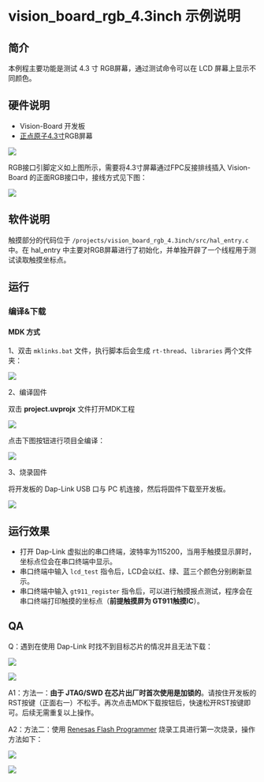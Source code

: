 # vision_board_rgb_4.3inch 示例说明

## 简介

本例程主要功能是测试 4.3 寸 RGB屏幕，通过测试命令可以在 LCD 屏幕上显示不同颜色。

## 硬件说明

* Vision-Board 开发板
* [正点原子4.3寸](http://www.openedv.com/docs/modules/lcd/4.3-RGBLCD-800480.html)RGB屏幕

![](docs/picture/shc.png)

RGB接口引脚定义如上图所示，需要将4.3寸屏幕通过FPC反接排线插入 Vision-Board 的正面RGB接口中，接线方式见下图：

![](docs/picture/lcd.png)

## 软件说明

触摸部分的代码位于 `/projects/vision_board_rgb_4.3inch/src/hal_entry.c` 中。在 hal_entry 中主要对RGB屏幕进行了初始化，并单独开辟了一个线程用于测试读取触摸坐标点。

## 运行

### 编译&下载

#### MDK 方式

1、双击 `mklinks.bat` 文件，执行脚本后会生成 `rt-thread`、`libraries` 两个文件夹：

![](docs/picture/mklinks.png)

2、编译固件

双击 **project.uvprojx** 文件打开MDK工程

![](docs/picture/uvprojx.png)

点击下图按钮进行项目全编译：

![](docs/picture/build.png)

3、烧录固件

将开发板的 Dap-Link USB 口与 PC 机连接，然后将固件下载至开发板。

![](docs/picture/download.png)

## 运行效果

* 打开 Dap-Link 虚拟出的串口终端，波特率为115200，当用手触摸显示屏时，坐标点位会在串口终端中显示。
* 串口终端中输入 `lcd_test` 指令后，LCD会以红、绿、蓝三个颜色分别刷新显示。
* 串口终端中输入 `gt911_register` 指令后，可以进行触摸报点测试，程序会在串口终端打印触摸的坐标点（**前提触摸屏为 GT911触摸IC**）。

## QA

Q：遇到在使用 Dap-Link 时找不到目标芯片的情况并且无法下载：

![](docs/picture/download1.png)

![](docs/picture/download2.png)

A1：方法一：**由于 JTAG/SWD 在芯片出厂时首次使用是加锁的**。请按住开发板的RST按键（正面右一）不松手。再次点击MDK下载按钮后，快速松开RST按键即可。后续无需重复以上操作。

A2：方法二：使用  [Renesas Flash Programmer](https://www.renesas.com/us/en/software-tool/renesas-flash-programmer-programming-gui#documents) 烧录工具进行第一次烧录，操作方法如下：

![](docs/picture/boot1.png)

![](docs/picture/boot2.png)
